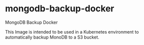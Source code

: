# mongodb-backup-docker
MongoDB Backup Docker

This Image is intended to be used in a Kubernetes environment to automatically backup MonoDB to a S3 bucket.